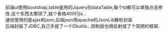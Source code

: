 前端ui使用bootstrap,table是用的Jquery的dataTable,每个td都可以单独点击修改.这个东西太繁琐了,就个表格400行js...
</br>通信使用的是ajax和json,后端json用apache的JsonLib解析封装
</br>后端封装了JDBC,自己手搓了一个Dbutils...控制层也用反射搓了个简陋的框架.
    
  
